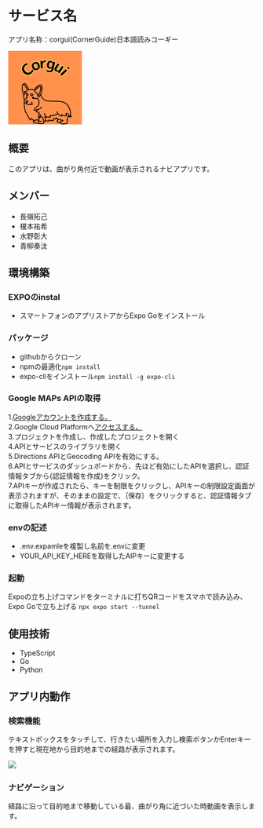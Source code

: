 # サービス名
アプリ名称：corgui(CornerGuide)日本語読みコーギー

<img width="150" src=assets\images\Corgui.png>

## 概要
このアプリは、曲がり角付近で動画が表示されるナビアプリです。


## メンバー
- 長嶺拓己
- 榎本祐希  
- 水野彰大
- 青柳奏汰
## 環境構築
### EXPOのinstal
- スマートフォンのアプリストアからExpo Goをインストール


### パッケージ
- githubからクローン 
- npmの最適化`npm install`
- expo-cliをインストール`npm install -g expo-cli`

### Google MAPs APIの取得
1.[Googleアカウントを作成する。](https://accounts.google.com/signup/v2/webcreateaccount?hl=ja&flowName=GlifWebSignIn&flowEntry=SignUp&nogm=true)  
2.Google Cloud Platformへ[アクセスする。](https://cloud.google.com/)  
3.プロジェクトを作成し、作成したプロジェクトを開く  
4.APIとサービスのライブラリを開く  
5.Directions APIとGeocoding APIを有効にする。  
6.APIとサービスのダッシュボードから、先ほど有効にしたAPIを選択し、認証情報タブから{認証情報を作成}をクリック。  
7.APIキーが作成されたら、キーを制限をクリックし、APIキーの制限設定画面が表示されますが、そのままの設定で、｛保存｝をクリックすると、認証情報タブに取得したAPIキー情報が表示されます。  
### envの記述
- .env.expamleを複製し名前を.envに変更
- YOUR_API_KEY_HEREを取得したAIPキーに変更する
### 起動
Expoの立ち上げコマンドをターミナルに打ちQRコードをスマホで読み込み、Expo Goで立ち上げる
`npx expo start --tunnel`

## 使用技術
- TypeScript
- Go
- Python

## アプリ内動作
### 検索機能
テキストボックスをタッチして、行きたい場所を入力し検索ボタンかEnterキーを押すと現在地から目的地までの経路が表示されます。

<img src="assets\videos\guide.gif" controls="true" width="200"></img>

### ナビゲーション
経路に沿って目的地まで移動している最、曲がり角に近づいた時動画を表示します。
